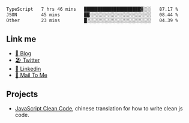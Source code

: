 <!--START_SECTION:waka-->

```txt
TypeScript   7 hrs 46 mins   █████████████████████▓░░░   87.17 %
JSON         45 mins         ██░░░░░░░░░░░░░░░░░░░░░░░   08.44 %
Other        23 mins         █░░░░░░░░░░░░░░░░░░░░░░░░   04.39 %
```

<!--END_SECTION:waka-->

## Link me

- [📕 Blog](https://chris-yu.vercel.app/)
- [🏖️ Twitter](https://twitter.com/yuetong3yu)
- [🧳 Linkedin](https://www.linkedin.com/in/yuetong3yu)
- [📧 Mail To Me](mailto:yuetong3yu@gmail.com)


## Projects 

- [JavaScript Clean Code](https://js-clean-code-cn.vercel.app/), chinese translation for how to write clean js code.
